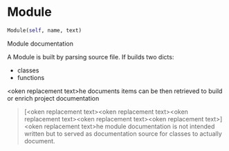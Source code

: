 # Module



``` python
Module(self, name, text)
```

Module documentation

A Module is built by parsing source file. If builds two dicts:
- classes
- functions

<<Token replacement text>oken replacement text>he documents items can be then retrieved to build or enrich project documentation

> [<<Token replacement text>oken replacement text><<Token replacement text>oken replacement text><<Token replacement text>oken replacement text><<Token replacement text>oken replacement text><<Token replacement text>oken replacement text>]
> <<Token replacement text>oken replacement text>he module documentation is not intended written but to served as documentation
> source for classes to actually document.



